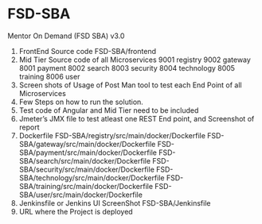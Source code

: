 # FSD-SBA
Mentor On Demand (FSD SBA) v3.0


1. FrontEnd Source code     FSD-SBA/frontend
2. Mid Tier Source code of all Microservices
9001    registry
9002    gateway
8001    payment
8002    search
8003    security
8004    technology
8005    training
8006    user
3. Screen shots of Usage of Post Man tool to test each End Point of all Microservices
4. Few Steps on how to run the solution.
5. Test code of Angular and Mid Tier need to be included
6. Jmeter’s JMX file to test atleast one REST End point, and Screenshot of report
7. Dockerfile
FSD-SBA/registry/src/main/docker/Dockerfile
FSD-SBA/gateway/src/main/docker/Dockerfile
FSD-SBA/payment/src/main/docker/Dockerfile
FSD-SBA/search/src/main/docker/Dockerfile
FSD-SBA/security/src/main/docker/Dockerfile
FSD-SBA/technology/src/main/docker/Dockerfile
FSD-SBA/training/src/main/docker/Dockerfile
FSD-SBA/user/src/main/docker/Dockerfile
8. Jenkinsfile or Jenkins UI ScreenShot
FSD-SBA/Jenkinsfile
9. URL where the Project is deployed